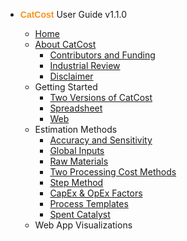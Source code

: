 - <span style="font-family:Arial; font-weight: bold; color:#F7941D">CatCost</span> User Guide v1.1.0

  - [Home](/)
  - [About CatCost](/about/)
    - [Contributors and Funding](/about/contributors)
    - [Industrial Review](/about/industrial-review)
    - [Disclaimer](/about/disclaimer)
  - Getting Started
    - [Two Versions of CatCost](/getting-started/two-versions)
    - [Spreadsheet](/getting-started/spreadsheet)
    - [Web](/getting-started/web-app)
  - Estimation Methods
    - [Accuracy and Sensitivity](/estimation-methods/accuracy)
    - [Global Inputs](/estimation-methods/global-inputs)
    - [Raw Materials](/estimation-methods/raw-materials)
    - [Two Processing Cost Methods](/estimation-methods/two-processing-cost-methods)
    - [Step Method](/estimation-methods/step-method)
    - [CapEx & OpEx Factors](/estimation-methods/capex-and-opex-factors)
    - [Process Templates](/estimation-methods/process-templates)
    - [Spent Catalyst](/estimation-methods/spent-catalyst)
  - Web App Visualizations
